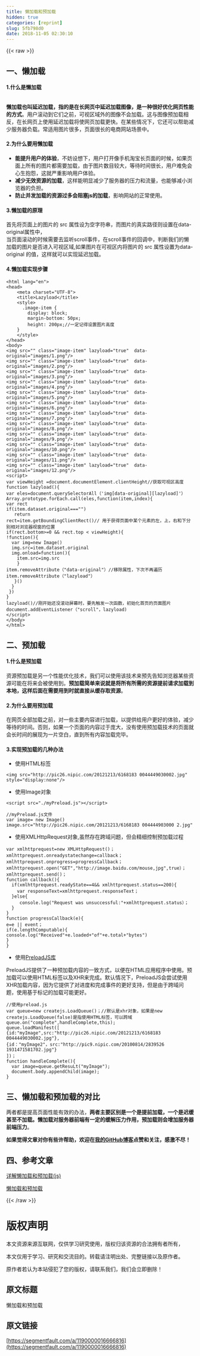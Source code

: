 ```yaml
---
title: 懒加载和预加载
hidden: true
categories: [reprint]
slug: 5fb798d0
date: 2018-11-05 02:30:10
---
```


{{< raw >}}
<h2 id="articleHeader0">&#x4E00;&#x3001;&#x61D2;&#x52A0;&#x8F7D;</h2><h4>1.&#x4EC0;&#x4E48;&#x662F;&#x61D2;&#x52A0;&#x8F7D;</h4><p><span class="img-wrap"><img data-src="/img/remote/1460000016666819" src="https://static.alili.tech/img/remote/1460000016666819" alt="" title="" style="cursor:pointer;display:inline"></span></p><p><strong>&#x61D2;&#x52A0;&#x8F7D;&#x4E5F;&#x53EB;&#x5EF6;&#x8FDF;&#x52A0;&#x8F7D;&#xFF0C;&#x6307;&#x7684;&#x662F;&#x5728;&#x957F;&#x7F51;&#x9875;&#x4E2D;&#x5EF6;&#x8FDF;&#x52A0;&#x8F7D;&#x56FE;&#x50CF;&#xFF0C;&#x662F;&#x4E00;&#x79CD;&#x5F88;&#x597D;&#x4F18;&#x5316;&#x7F51;&#x9875;&#x6027;&#x80FD;&#x7684;&#x65B9;&#x5F0F;</strong>&#x3002;&#x7528;&#x6237;&#x6EDA;&#x52A8;&#x5230;&#x5B83;&#x4EEC;&#x4E4B;&#x524D;&#xFF0C;&#x53EF;&#x89C6;&#x533A;&#x57DF;&#x5916;&#x7684;&#x56FE;&#x50CF;&#x4E0D;&#x4F1A;&#x52A0;&#x8F7D;&#x3002;&#x8FD9;&#x4E0E;&#x56FE;&#x50CF;&#x9884;&#x52A0;&#x8F7D;&#x76F8;&#x53CD;&#xFF0C;&#x5728;&#x957F;&#x7F51;&#x9875;&#x4E0A;&#x4F7F;&#x7528;&#x5EF6;&#x8FDF;&#x52A0;&#x8F7D;&#x5C06;&#x4F7F;&#x7F51;&#x9875;&#x52A0;&#x8F7D;&#x66F4;&#x5FEB;&#x3002;&#x5728;&#x67D0;&#x4E9B;&#x60C5;&#x51B5;&#x4E0B;&#xFF0C;&#x5B83;&#x8FD8;&#x53EF;&#x4EE5;&#x5E2E;&#x52A9;&#x51CF;&#x5C11;&#x670D;&#x52A1;&#x5668;&#x8D1F;&#x8F7D;&#x3002;&#x5E38;&#x9002;&#x7528;&#x56FE;&#x7247;&#x5F88;&#x591A;&#xFF0C;&#x9875;&#x9762;&#x5F88;&#x957F;&#x7684;&#x7535;&#x5546;&#x7F51;&#x7AD9;&#x573A;&#x666F;&#x4E2D;&#x3002;</p><h4>2.&#x4E3A;&#x4EC0;&#x4E48;&#x8981;&#x7528;&#x61D2;&#x52A0;&#x8F7D;</h4><ul><li><strong>&#x80FD;&#x63D0;&#x5347;&#x7528;&#x6237;&#x7684;&#x4F53;&#x9A8C;</strong>&#xFF0C;&#x4E0D;&#x59A8;&#x8BBE;&#x60F3;&#x4E0B;&#xFF0C;&#x7528;&#x6237;&#x6253;&#x5F00;&#x50CF;&#x624B;&#x673A;&#x6DD8;&#x5B9D;&#x957F;&#x9875;&#x9762;&#x7684;&#x65F6;&#x5019;&#xFF0C;&#x5982;&#x679C;&#x9875;&#x9762;&#x4E0A;&#x6240;&#x6709;&#x7684;&#x56FE;&#x7247;&#x90FD;&#x9700;&#x8981;&#x52A0;&#x8F7D;&#xFF0C;&#x7531;&#x4E8E;&#x56FE;&#x7247;&#x6570;&#x76EE;&#x8F83;&#x5927;&#xFF0C;&#x7B49;&#x5F85;&#x65F6;&#x95F4;&#x5F88;&#x957F;&#xFF0C;&#x7528;&#x6237;&#x96BE;&#x514D;&#x4F1A;&#x5FC3;&#x751F;&#x62B1;&#x6028;&#xFF0C;&#x8FD9;&#x5C31;&#x4E25;&#x91CD;&#x5F71;&#x54CD;&#x7528;&#x6237;&#x4F53;&#x9A8C;&#x3002;</li><li><strong>&#x51CF;&#x5C11;&#x65E0;&#x6548;&#x8D44;&#x6E90;&#x7684;&#x52A0;&#x8F7D;</strong>&#xFF0C;&#x8FD9;&#x6837;&#x80FD;&#x660E;&#x663E;&#x51CF;&#x5C11;&#x4E86;&#x670D;&#x52A1;&#x5668;&#x7684;&#x538B;&#x529B;&#x548C;&#x6D41;&#x91CF;&#xFF0C;&#x4E5F;&#x80FD;&#x591F;&#x51CF;&#x5C0F;&#x6D4F;&#x89C8;&#x5668;&#x7684;&#x8D1F;&#x62C5;&#x3002;</li><li><strong>&#x9632;&#x6B62;&#x5E76;&#x53D1;&#x52A0;&#x8F7D;&#x7684;&#x8D44;&#x6E90;&#x8FC7;&#x591A;&#x4F1A;&#x963B;&#x585E;js&#x7684;&#x52A0;&#x8F7D;</strong>&#xFF0C;&#x5F71;&#x54CD;&#x7F51;&#x7AD9;&#x7684;&#x6B63;&#x5E38;&#x4F7F;&#x7528;&#x3002;</li></ul><h4>3.&#x61D2;&#x52A0;&#x8F7D;&#x7684;&#x539F;&#x7406;</h4><p>&#x9996;&#x5148;&#x5C06;&#x9875;&#x9762;&#x4E0A;&#x7684;&#x56FE;&#x7247;&#x7684; src &#x5C5E;&#x6027;&#x8BBE;&#x4E3A;&#x7A7A;&#x5B57;&#x7B26;&#x4E32;&#xFF0C;&#x800C;&#x56FE;&#x7247;&#x7684;&#x771F;&#x5B9E;&#x8DEF;&#x5F84;&#x5219;&#x8BBE;&#x7F6E;&#x5728;data-original&#x5C5E;&#x6027;&#x4E2D;&#xFF0C;<br>&#x5F53;&#x9875;&#x9762;&#x6EDA;&#x52A8;&#x7684;&#x65F6;&#x5019;&#x9700;&#x8981;&#x53BB;&#x76D1;&#x542C;scroll&#x4E8B;&#x4EF6;&#xFF0C;&#x5728;scroll&#x4E8B;&#x4EF6;&#x7684;&#x56DE;&#x8C03;&#x4E2D;&#xFF0C;&#x5224;&#x65AD;&#x6211;&#x4EEC;&#x7684;&#x61D2;&#x52A0;&#x8F7D;&#x7684;&#x56FE;&#x7247;&#x662F;&#x5426;&#x8FDB;&#x5165;&#x53EF;&#x89C6;&#x533A;&#x57DF;,&#x5982;&#x679C;&#x56FE;&#x7247;&#x5728;&#x53EF;&#x89C6;&#x533A;&#x5185;&#x5C06;&#x56FE;&#x7247;&#x7684; src &#x5C5E;&#x6027;&#x8BBE;&#x7F6E;&#x4E3A;data-original &#x7684;&#x503C;&#xFF0C;&#x8FD9;&#x6837;&#x5C31;&#x53EF;&#x4EE5;&#x5B9E;&#x73B0;&#x5EF6;&#x8FDF;&#x52A0;&#x8F7D;&#x3002;</p><h4>4.&#x61D2;&#x52A0;&#x8F7D;&#x5B9E;&#x73B0;&#x6B65;&#x9AA4;</h4><div class="widget-codetool" style="display:none"><div class="widget-codetool--inner"><span class="selectCode code-tool" data-toggle="tooltip" data-placement="top" title="" data-original-title="&#x5168;&#x9009;"></span> <span type="button" class="copyCode code-tool" data-toggle="tooltip" data-placement="top" data-clipboard-text="&lt;html lang=&quot;en&quot;&gt;
&lt;head&gt;
    &lt;meta charset=&quot;UTF-8&quot;&gt;
    &lt;title&gt;Lazyload&lt;/title&gt;
    &lt;style&gt;
      .image-item {
        display: block;
        margin-bottom: 50px;
        height: 200px;//&#x4E00;&#x5B9A;&#x8BB0;&#x5F97;&#x8BBE;&#x7F6E;&#x56FE;&#x7247;&#x9AD8;&#x5EA6;
    }
    &lt;/style&gt;
&lt;/head&gt;
&lt;body&gt;
&lt;img src=&quot;&quot; class=&quot;image-item&quot; lazyload=&quot;true&quot;  data-original=&quot;images/1.png&quot;/&gt;
&lt;img src=&quot;&quot; class=&quot;image-item&quot; lazyload=&quot;true&quot;  data-original=&quot;images/2.png&quot;/&gt;
&lt;img src=&quot;&quot; class=&quot;image-item&quot; lazyload=&quot;true&quot;  data-original=&quot;images/3.png&quot;/&gt;
&lt;img src=&quot;&quot; class=&quot;image-item&quot; lazyload=&quot;true&quot;  data-original=&quot;images/4.png&quot;/&gt;
&lt;img src=&quot;&quot; class=&quot;image-item&quot; lazyload=&quot;true&quot;  data-original=&quot;images/5.png&quot;/&gt;
&lt;img src=&quot;&quot; class=&quot;image-item&quot; lazyload=&quot;true&quot;  data-original=&quot;images/6.png&quot;/&gt;
&lt;img src=&quot;&quot; class=&quot;image-item&quot; lazyload=&quot;true&quot;  data-original=&quot;images/7.png&quot;/&gt;
&lt;img src=&quot;&quot; class=&quot;image-item&quot; lazyload=&quot;true&quot;  data-original=&quot;images/8.png&quot;/&gt;
&lt;img src=&quot;&quot; class=&quot;image-item&quot; lazyload=&quot;true&quot;  data-original=&quot;images/9.png&quot;/&gt;
&lt;img src=&quot;&quot; class=&quot;image-item&quot; lazyload=&quot;true&quot;  data-original=&quot;images/10.png&quot;/&gt;
&lt;img src=&quot;&quot; class=&quot;image-item&quot; lazyload=&quot;true&quot;  data-original=&quot;images/11.png&quot;/&gt;
&lt;img src=&quot;&quot; class=&quot;image-item&quot; lazyload=&quot;true&quot;  data-original=&quot;images/12.png&quot;/&gt;
&lt;script&gt;
var viewHeight =document.documentElement.clientHeight//&#x83B7;&#x53D6;&#x53EF;&#x89C6;&#x533A;&#x9AD8;&#x5EA6;
function lazyload(){
var eles=document.querySelectorAll&#xFF08;&apos;img[data-original][lazyload]&apos;&#xFF09;
Array.prototype.forEach.call(eles,function(item,index){
var rect
if(item.dataset.original===&quot;&quot;)
   return
rect=item.getBoundingClientRect()// &#x7528;&#x4E8E;&#x83B7;&#x5F97;&#x9875;&#x9762;&#x4E2D;&#x67D0;&#x4E2A;&#x5143;&#x7D20;&#x7684;&#x5DE6;&#xFF0C;&#x4E0A;&#xFF0C;&#x53F3;&#x548C;&#x4E0B;&#x5206;&#x522B;&#x76F8;&#x5BF9;&#x6D4F;&#x89C8;&#x5668;&#x89C6;&#x7A97;&#x7684;&#x4F4D;&#x7F6E;
if(rect.bottom&gt;=0 &amp;&amp; rect.top &lt; viewHeight){
!function(){
  var img=new Image()
  img.src=item.dataset.original
  img.onload=function(){
    item.src=img.src
    }
item.removeAttribute&#xFF08;&quot;data-original&quot;&#xFF09;//&#x79FB;&#x9664;&#x5C5E;&#x6027;&#xFF0C;&#x4E0B;&#x6B21;&#x4E0D;&#x518D;&#x904D;&#x5386;
item.removeAttribute&#xFF08;&quot;lazyload&quot;&#xFF09;
   }()
  }
 })
}
lazyload()//&#x521A;&#x5F00;&#x59CB;&#x8FD8;&#x6CA1;&#x6EDA;&#x52A8;&#x5C4F;&#x5E55;&#x65F6;&#xFF0C;&#x8981;&#x5148;&#x89E6;&#x53D1;&#x4E00;&#x6B21;&#x51FD;&#x6570;&#xFF0C;&#x521D;&#x59CB;&#x5316;&#x9996;&#x9875;&#x7684;&#x9875;&#x9762;&#x56FE;&#x7247;
document.addEventListener&#xFF08;&quot;scroll&quot;&#xFF0C;lazyload)
&lt;/script&gt;
&lt;/body&gt;
&lt;/html&gt;" title="" data-original-title="&#x590D;&#x5236;"></span> <span type="button" class="saveToNote code-tool" data-toggle="tooltip" data-placement="top" title="" data-original-title="&#x653E;&#x8FDB;&#x7B14;&#x8BB0;"></span></div></div><pre class="hljs stylus"><code>&lt;<span class="hljs-selector-tag">html</span> lang=<span class="hljs-string">&quot;en&quot;</span>&gt;
&lt;head&gt;
    &lt;meta charset=<span class="hljs-string">&quot;UTF-8&quot;</span>&gt;
    &lt;title&gt;Lazyload&lt;/title&gt;
    &lt;style&gt;
      <span class="hljs-selector-class">.image-item</span> {
        <span class="hljs-attribute">display</span>: block;
        <span class="hljs-attribute">margin-bottom</span>: <span class="hljs-number">50px</span>;
        <span class="hljs-attribute">height</span>: <span class="hljs-number">200px</span>;<span class="hljs-comment">//&#x4E00;&#x5B9A;&#x8BB0;&#x5F97;&#x8BBE;&#x7F6E;&#x56FE;&#x7247;&#x9AD8;&#x5EA6;</span>
    }
    &lt;/style&gt;
&lt;/head&gt;
&lt;body&gt;
&lt;<span class="hljs-selector-tag">img</span> src=<span class="hljs-string">&quot;&quot;</span> class=<span class="hljs-string">&quot;image-item&quot;</span> lazyload=<span class="hljs-string">&quot;true&quot;</span>  data-original=<span class="hljs-string">&quot;images/1.png&quot;</span>/&gt;
&lt;<span class="hljs-selector-tag">img</span> src=<span class="hljs-string">&quot;&quot;</span> class=<span class="hljs-string">&quot;image-item&quot;</span> lazyload=<span class="hljs-string">&quot;true&quot;</span>  data-original=<span class="hljs-string">&quot;images/2.png&quot;</span>/&gt;
&lt;<span class="hljs-selector-tag">img</span> src=<span class="hljs-string">&quot;&quot;</span> class=<span class="hljs-string">&quot;image-item&quot;</span> lazyload=<span class="hljs-string">&quot;true&quot;</span>  data-original=<span class="hljs-string">&quot;images/3.png&quot;</span>/&gt;
&lt;<span class="hljs-selector-tag">img</span> src=<span class="hljs-string">&quot;&quot;</span> class=<span class="hljs-string">&quot;image-item&quot;</span> lazyload=<span class="hljs-string">&quot;true&quot;</span>  data-original=<span class="hljs-string">&quot;images/4.png&quot;</span>/&gt;
&lt;<span class="hljs-selector-tag">img</span> src=<span class="hljs-string">&quot;&quot;</span> class=<span class="hljs-string">&quot;image-item&quot;</span> lazyload=<span class="hljs-string">&quot;true&quot;</span>  data-original=<span class="hljs-string">&quot;images/5.png&quot;</span>/&gt;
&lt;<span class="hljs-selector-tag">img</span> src=<span class="hljs-string">&quot;&quot;</span> class=<span class="hljs-string">&quot;image-item&quot;</span> lazyload=<span class="hljs-string">&quot;true&quot;</span>  data-original=<span class="hljs-string">&quot;images/6.png&quot;</span>/&gt;
&lt;<span class="hljs-selector-tag">img</span> src=<span class="hljs-string">&quot;&quot;</span> class=<span class="hljs-string">&quot;image-item&quot;</span> lazyload=<span class="hljs-string">&quot;true&quot;</span>  data-original=<span class="hljs-string">&quot;images/7.png&quot;</span>/&gt;
&lt;<span class="hljs-selector-tag">img</span> src=<span class="hljs-string">&quot;&quot;</span> class=<span class="hljs-string">&quot;image-item&quot;</span> lazyload=<span class="hljs-string">&quot;true&quot;</span>  data-original=<span class="hljs-string">&quot;images/8.png&quot;</span>/&gt;
&lt;<span class="hljs-selector-tag">img</span> src=<span class="hljs-string">&quot;&quot;</span> class=<span class="hljs-string">&quot;image-item&quot;</span> lazyload=<span class="hljs-string">&quot;true&quot;</span>  data-original=<span class="hljs-string">&quot;images/9.png&quot;</span>/&gt;
&lt;<span class="hljs-selector-tag">img</span> src=<span class="hljs-string">&quot;&quot;</span> class=<span class="hljs-string">&quot;image-item&quot;</span> lazyload=<span class="hljs-string">&quot;true&quot;</span>  data-original=<span class="hljs-string">&quot;images/10.png&quot;</span>/&gt;
&lt;<span class="hljs-selector-tag">img</span> src=<span class="hljs-string">&quot;&quot;</span> class=<span class="hljs-string">&quot;image-item&quot;</span> lazyload=<span class="hljs-string">&quot;true&quot;</span>  data-original=<span class="hljs-string">&quot;images/11.png&quot;</span>/&gt;
&lt;<span class="hljs-selector-tag">img</span> src=<span class="hljs-string">&quot;&quot;</span> class=<span class="hljs-string">&quot;image-item&quot;</span> lazyload=<span class="hljs-string">&quot;true&quot;</span>  data-original=<span class="hljs-string">&quot;images/12.png&quot;</span>/&gt;
&lt;script&gt;
<span class="hljs-selector-tag">var</span> viewHeight =document<span class="hljs-selector-class">.documentElement</span><span class="hljs-selector-class">.clientHeight</span><span class="hljs-comment">//&#x83B7;&#x53D6;&#x53EF;&#x89C6;&#x533A;&#x9AD8;&#x5EA6;</span>
function lazyload(){
<span class="hljs-selector-tag">var</span> eles=document.querySelectorAll&#xFF08;<span class="hljs-string">&apos;img[data-original][lazyload]&apos;</span>&#xFF09;
Array<span class="hljs-selector-class">.prototype</span><span class="hljs-selector-class">.forEach</span><span class="hljs-selector-class">.call</span>(eles,function(item,index){
<span class="hljs-selector-tag">var</span> rect
<span class="hljs-function"><span class="hljs-title">if</span><span class="hljs-params">(item.dataset.original===<span class="hljs-string">&quot;&quot;</span>)</span></span>
   return
rect=item.getBoundingClientRect()<span class="hljs-comment">// &#x7528;&#x4E8E;&#x83B7;&#x5F97;&#x9875;&#x9762;&#x4E2D;&#x67D0;&#x4E2A;&#x5143;&#x7D20;&#x7684;&#x5DE6;&#xFF0C;&#x4E0A;&#xFF0C;&#x53F3;&#x548C;&#x4E0B;&#x5206;&#x522B;&#x76F8;&#x5BF9;&#x6D4F;&#x89C8;&#x5668;&#x89C6;&#x7A97;&#x7684;&#x4F4D;&#x7F6E;</span>
<span class="hljs-function"><span class="hljs-title">if</span><span class="hljs-params">(rect.bottom&gt;=<span class="hljs-number">0</span> &amp;&amp; rect.top &lt; viewHeight)</span></span>{
!function(){
  <span class="hljs-selector-tag">var</span> img=new Image()
  <span class="hljs-selector-tag">img</span>.src=item<span class="hljs-selector-class">.dataset</span><span class="hljs-selector-class">.original</span>
  <span class="hljs-selector-tag">img</span>.onload=function(){
    item.src=<span class="hljs-selector-tag">img</span><span class="hljs-selector-class">.src</span>
    }
item.removeAttribute&#xFF08;<span class="hljs-string">&quot;data-original&quot;</span>&#xFF09;<span class="hljs-comment">//&#x79FB;&#x9664;&#x5C5E;&#x6027;&#xFF0C;&#x4E0B;&#x6B21;&#x4E0D;&#x518D;&#x904D;&#x5386;</span>
item.removeAttribute&#xFF08;<span class="hljs-string">&quot;lazyload&quot;</span>&#xFF09;
   }()
  }
 })
}
<span class="hljs-function"><span class="hljs-title">lazyload</span><span class="hljs-params">()</span></span><span class="hljs-comment">//&#x521A;&#x5F00;&#x59CB;&#x8FD8;&#x6CA1;&#x6EDA;&#x52A8;&#x5C4F;&#x5E55;&#x65F6;&#xFF0C;&#x8981;&#x5148;&#x89E6;&#x53D1;&#x4E00;&#x6B21;&#x51FD;&#x6570;&#xFF0C;&#x521D;&#x59CB;&#x5316;&#x9996;&#x9875;&#x7684;&#x9875;&#x9762;&#x56FE;&#x7247;</span>
document.addEventListener&#xFF08;<span class="hljs-string">&quot;scroll&quot;</span>&#xFF0C;lazyload)
&lt;/script&gt;
&lt;/body&gt;
&lt;/html&gt;</code></pre><h2 id="articleHeader1">&#x4E8C;&#x3001;&#x9884;&#x52A0;&#x8F7D;</h2><h4>1.&#x4EC0;&#x4E48;&#x662F;&#x9884;&#x52A0;&#x8F7D;</h4><p>&#x8D44;&#x6E90;&#x9884;&#x52A0;&#x8F7D;&#x662F;&#x53E6;&#x4E00;&#x4E2A;&#x6027;&#x80FD;&#x4F18;&#x5316;&#x6280;&#x672F;&#xFF0C;&#x6211;&#x4EEC;&#x53EF;&#x4EE5;&#x4F7F;&#x7528;&#x8BE5;&#x6280;&#x672F;&#x6765;&#x9884;&#x5148;&#x544A;&#x77E5;&#x6D4F;&#x89C8;&#x5668;&#x67D0;&#x4E9B;&#x8D44;&#x6E90;&#x53EF;&#x80FD;&#x5728;&#x5C06;&#x6765;&#x4F1A;&#x88AB;&#x4F7F;&#x7528;&#x5230;&#x3002;<strong>&#x9884;&#x52A0;&#x8F7D;&#x7B80;&#x5355;&#x6765;&#x8BF4;&#x5C31;&#x662F;&#x5C06;&#x6240;&#x6709;&#x6240;&#x9700;&#x7684;&#x8D44;&#x6E90;&#x63D0;&#x524D;&#x8BF7;&#x6C42;&#x52A0;&#x8F7D;&#x5230;&#x672C;&#x5730;&#xFF0C;&#x8FD9;&#x6837;&#x540E;&#x9762;&#x5728;&#x9700;&#x8981;&#x7528;&#x5230;&#x65F6;&#x5C31;&#x76F4;&#x63A5;&#x4ECE;&#x7F13;&#x5B58;&#x53D6;&#x8D44;&#x6E90;</strong>&#x3002;</p><h4>2.&#x4E3A;&#x4EC0;&#x4E48;&#x8981;&#x7528;&#x9884;&#x52A0;&#x8F7D;</h4><p>&#x5728;&#x7F51;&#x9875;&#x5168;&#x90E8;&#x52A0;&#x8F7D;&#x4E4B;&#x524D;&#xFF0C;&#x5BF9;&#x4E00;&#x4E9B;&#x4E3B;&#x8981;&#x5185;&#x5BB9;&#x8FDB;&#x884C;&#x52A0;&#x8F7D;&#xFF0C;&#x4EE5;&#x63D0;&#x4F9B;&#x7ED9;&#x7528;&#x6237;&#x66F4;&#x597D;&#x7684;&#x4F53;&#x9A8C;&#xFF0C;&#x51CF;&#x5C11;&#x7B49;&#x5F85;&#x7684;&#x65F6;&#x95F4;&#x3002;&#x5426;&#x5219;&#xFF0C;&#x5982;&#x679C;&#x4E00;&#x4E2A;&#x9875;&#x9762;&#x7684;&#x5185;&#x5BB9;&#x8FC7;&#x4E8E;&#x5E9E;&#x5927;&#xFF0C;&#x6CA1;&#x6709;&#x4F7F;&#x7528;&#x9884;&#x52A0;&#x8F7D;&#x6280;&#x672F;&#x7684;&#x9875;&#x9762;&#x5C31;&#x4F1A;&#x957F;&#x65F6;&#x95F4;&#x7684;&#x5C55;&#x73B0;&#x4E3A;&#x4E00;&#x7247;&#x7A7A;&#x767D;&#xFF0C;&#x76F4;&#x5230;&#x6240;&#x6709;&#x5185;&#x5BB9;&#x52A0;&#x8F7D;&#x5B8C;&#x6BD5;&#x3002;</p><h4>3.&#x5B9E;&#x73B0;&#x9884;&#x52A0;&#x8F7D;&#x7684;&#x51E0;&#x79CD;&#x529E;&#x6CD5;</h4><ul><li>&#x4F7F;&#x7528;HTML&#x6807;&#x7B7E;</li></ul><p><code>&lt;img src=&quot;http://pic26.nipic.com/20121213/6168183 0044449030002.jpg&quot; style=&quot;display:none&quot;/&gt;</code></p><ul><li>&#x4F7F;&#x7528;Image&#x5BF9;&#x8C61;</li></ul><p><code>&lt;script src=&quot;./myPreload.js&quot;&gt;&lt;/script&gt;</code></p><div class="widget-codetool" style="display:none"><div class="widget-codetool--inner"><span class="selectCode code-tool" data-toggle="tooltip" data-placement="top" title="" data-original-title="&#x5168;&#x9009;"></span> <span type="button" class="copyCode code-tool" data-toggle="tooltip" data-placement="top" data-clipboard-text="//myPreload.js&#x6587;&#x4EF6;
var image= new Image()
image.src=&quot;http://pic26.nipic.com/20121213/6168183 004444903000 2.jpg&quot;" title="" data-original-title="&#x590D;&#x5236;"></span> <span type="button" class="saveToNote code-tool" data-toggle="tooltip" data-placement="top" title="" data-original-title="&#x653E;&#x8FDB;&#x7B14;&#x8BB0;"></span></div></div><pre class="hljs arduino"><code><span class="hljs-comment">//myPreload.js&#x6587;&#x4EF6;</span>
var <span class="hljs-built_in">image</span>= <span class="hljs-keyword">new</span> Image()
<span class="hljs-built_in">image</span>.src=<span class="hljs-string">&quot;http://pic26.nipic.com/20121213/6168183 004444903000 2.jpg&quot;</span></code></pre><ul><li>&#x4F7F;&#x7528;XMLHttpRequest&#x5BF9;&#x8C61;,&#x867D;&#x7136;&#x5B58;&#x5728;&#x8DE8;&#x57DF;&#x95EE;&#x9898;&#xFF0C;&#x4F46;&#x4F1A;&#x7CBE;&#x7EC6;&#x63A7;&#x5236;&#x9884;&#x52A0;&#x8F7D;&#x8FC7;&#x7A0B;</li></ul><div class="widget-codetool" style="display:none"><div class="widget-codetool--inner"><span class="selectCode code-tool" data-toggle="tooltip" data-placement="top" title="" data-original-title="&#x5168;&#x9009;"></span> <span type="button" class="copyCode code-tool" data-toggle="tooltip" data-placement="top" data-clipboard-text="var xmlhttprequest=new XMLHttpRequest()&#xFF1B;
xmlhttprequest.onreadystatechange=callback&#xFF1B;
xmlhttprequest.onprogress=progressCallback&#xFF1B;
xmlhttprequest.open(&quot;GET&quot;,&quot;http://image.baidu.com/mouse,jpg&quot;,true&#xFF09;&#xFF1B;
xmlhttprequest.send()&#xFF1B;
function callback(){
  if(xmlhttprequest.readyState==4&amp;&amp; xmlhttprequest.status==200){
    var responseText=xmlhttprequest.responseText&#xFF1B;
  }else{
     console.log(&quot;Request was unsuccessful:&quot;+xmlhttprequest.status&#xFF09;&#xFF1B;
  }
}
function progressCallback(e){
e=e || event&#xFF1B;
if(e.lengthComputable){
console.log(&quot;Received&quot;+e.loaded+&quot;of&quot;+e.total+&quot;bytes&quot;)
}
}" title="" data-original-title="&#x590D;&#x5236;"></span> <span type="button" class="saveToNote code-tool" data-toggle="tooltip" data-placement="top" title="" data-original-title="&#x653E;&#x8FDB;&#x7B14;&#x8BB0;"></span></div></div><pre class="hljs javascript"><code><span class="hljs-keyword">var</span> xmlhttprequest=<span class="hljs-keyword">new</span> XMLHttpRequest()&#xFF1B;
xmlhttprequest.onreadystatechange=callback&#xFF1B;
xmlhttprequest.onprogress=progressCallback&#xFF1B;
xmlhttprequest.open(<span class="hljs-string">&quot;GET&quot;</span>,<span class="hljs-string">&quot;http://image.baidu.com/mouse,jpg&quot;</span>,<span class="hljs-literal">true</span>&#xFF09;&#xFF1B;
xmlhttprequest.send()&#xFF1B;
<span class="hljs-function"><span class="hljs-keyword">function</span> <span class="hljs-title">callback</span>(<span class="hljs-params"></span>)</span>{
  <span class="hljs-keyword">if</span>(xmlhttprequest.readyState==<span class="hljs-number">4</span>&amp;&amp; xmlhttprequest.status==<span class="hljs-number">200</span>){
    <span class="hljs-keyword">var</span> responseText=xmlhttprequest.responseText&#xFF1B;
  }<span class="hljs-keyword">else</span>{
     <span class="hljs-built_in">console</span>.log(<span class="hljs-string">&quot;Request was unsuccessful:&quot;</span>+xmlhttprequest.status&#xFF09;&#xFF1B;
  }
}
<span class="hljs-function"><span class="hljs-keyword">function</span> <span class="hljs-title">progressCallback</span>(<span class="hljs-params">e</span>)</span>{
e=e || event&#xFF1B;
<span class="hljs-keyword">if</span>(e.lengthComputable){
<span class="hljs-built_in">console</span>.log(<span class="hljs-string">&quot;Received&quot;</span>+e.loaded+<span class="hljs-string">&quot;of&quot;</span>+e.total+<span class="hljs-string">&quot;bytes&quot;</span>)
}
}</code></pre><ul><li>&#x4F7F;&#x7528;<a href="https://createjs.com/preloadjs" rel="nofollow noreferrer" target="_blank">PreloadJS&#x5E93;</a></li></ul><p>PreloadJS&#x63D0;&#x4F9B;&#x4E86;&#x4E00;&#x79CD;&#x9884;&#x52A0;&#x8F7D;&#x5185;&#x5BB9;&#x7684;&#x4E00;&#x81F4;&#x65B9;&#x5F0F;&#xFF0C;&#x4EE5;&#x4FBF;&#x5728;HTML&#x5E94;&#x7528;&#x7A0B;&#x5E8F;&#x4E2D;&#x4F7F;&#x7528;&#x3002;&#x9884;&#x52A0;&#x8F7D;&#x53EF;&#x4EE5;&#x4F7F;&#x7528;HTML&#x6807;&#x7B7E;&#x4EE5;&#x53CA;XHR&#x6765;&#x5B8C;&#x6210;&#x3002;&#x9ED8;&#x8BA4;&#x60C5;&#x51B5;&#x4E0B;&#xFF0C;PreloadJS&#x4F1A;&#x5C1D;&#x8BD5;&#x4F7F;&#x7528;XHR&#x52A0;&#x8F7D;&#x5185;&#x5BB9;&#xFF0C;&#x56E0;&#x4E3A;&#x5B83;&#x63D0;&#x4F9B;&#x4E86;&#x5BF9;&#x8FDB;&#x5EA6;&#x548C;&#x5B8C;&#x6210;&#x4E8B;&#x4EF6;&#x7684;&#x66F4;&#x597D;&#x652F;&#x6301;&#xFF0C;&#x4F46;&#x662F;&#x7531;&#x4E8E;&#x8DE8;&#x57DF;&#x95EE;&#x9898;&#xFF0C;&#x4F7F;&#x7528;&#x57FA;&#x4E8E;&#x6807;&#x8BB0;&#x7684;&#x52A0;&#x8F7D;&#x53EF;&#x80FD;&#x66F4;&#x597D;&#x3002;</p><div class="widget-codetool" style="display:none"><div class="widget-codetool--inner"><span class="selectCode code-tool" data-toggle="tooltip" data-placement="top" title="" data-original-title="&#x5168;&#x9009;"></span> <span type="button" class="copyCode code-tool" data-toggle="tooltip" data-placement="top" data-clipboard-text="//&#x4F7F;&#x7528;preload.js
var queue=new createjs.LoadQueue()&#xFF1B;//&#x9ED8;&#x8BA4;&#x662F;xhr&#x5BF9;&#x8C61;&#xFF0C;&#x5982;&#x679C;&#x662F;new createjs.LoadQueue(false)&#x662F;&#x6307;&#x4F7F;&#x7528;HTML&#x6807;&#x7B7E;&#xFF0C;&#x53EF;&#x4EE5;&#x8DE8;&#x57DF;
queue.on(&quot;complete&quot;,handleComplete,this);
queue.loadManifest([
{id:&quot;myImage&quot;,src:&quot;http://pic26.nipic.com/20121213/6168183  0044449030002.jpg&quot;},
{id&#xFF1A;&quot;myImage2&quot;&#xFF0C;src:&quot;http://pic9.nipic.com/20100814/2839526  1931471581702.jpg&quot;}
])&#xFF1B;
function handleComplete(){
  var image=queue.getResuLt(&quot;myImage&quot;);
  document.body.appendChild(image);
}" title="" data-original-title="&#x590D;&#x5236;"></span> <span type="button" class="saveToNote code-tool" data-toggle="tooltip" data-placement="top" title="" data-original-title="&#x653E;&#x8FDB;&#x7B14;&#x8BB0;"></span></div></div><pre class="hljs qml"><code><span class="hljs-comment">//&#x4F7F;&#x7528;preload.js</span>
<span class="hljs-built_in">var</span> queue=<span class="hljs-keyword">new</span> createjs.LoadQueue()&#xFF1B;<span class="hljs-comment">//&#x9ED8;&#x8BA4;&#x662F;xhr&#x5BF9;&#x8C61;&#xFF0C;&#x5982;&#x679C;&#x662F;new createjs.LoadQueue(false)&#x662F;&#x6307;&#x4F7F;&#x7528;HTML&#x6807;&#x7B7E;&#xFF0C;&#x53EF;&#x4EE5;&#x8DE8;&#x57DF;</span>
queue.on(<span class="hljs-string">&quot;complete&quot;</span>,handleComplete,<span class="hljs-keyword">this</span>);
queue.loadManifest([
{<span class="hljs-attribute">id:</span><span class="hljs-string">&quot;myImage</span><span class="hljs-string">&quot;,src:&quot;</span><span class="hljs-attribute">http</span>:<span class="hljs-comment">//pic26.nipic.com/20121213/6168183  0044449030002.jpg&quot;},</span>
{id&#xFF1A;<span class="hljs-string">&quot;myImage2&quot;</span>&#xFF0C;<span class="hljs-attribute">src</span>:<span class="hljs-string">&quot;http://pic9.nipic.com/20100814/2839526  1931471581702.jpg&quot;</span>}
])&#xFF1B;
<span class="hljs-function"><span class="hljs-keyword">function</span> <span class="hljs-title">handleComplete</span>(<span class="hljs-params"></span>)</span>{
  <span class="hljs-built_in">var</span> image=queue.getResuLt(<span class="hljs-string">&quot;myImage&quot;</span>);
  <span class="hljs-built_in">document</span>.body.appendChild(image);
}</code></pre><h2 id="articleHeader2">&#x4E09;&#x3001;&#x61D2;&#x52A0;&#x8F7D;&#x548C;&#x9884;&#x52A0;&#x8F7D;&#x7684;&#x5BF9;&#x6BD4;</h2><p>&#x4E24;&#x8005;&#x90FD;&#x662F;&#x63D0;&#x9AD8;&#x9875;&#x9762;&#x6027;&#x80FD;&#x6709;&#x6548;&#x7684;&#x529E;&#x6CD5;&#xFF0C;<strong>&#x4E24;&#x8005;&#x4E3B;&#x8981;&#x533A;&#x522B;&#x662F;&#x4E00;&#x4E2A;&#x662F;&#x63D0;&#x524D;&#x52A0;&#x8F7D;&#xFF0C;&#x4E00;&#x4E2A;&#x662F;&#x8FDF;&#x7F13;&#x751A;&#x81F3;&#x4E0D;&#x52A0;&#x8F7D;&#x3002;&#x61D2;&#x52A0;&#x8F7D;&#x5BF9;&#x670D;&#x52A1;&#x5668;&#x524D;&#x7AEF;&#x6709;&#x4E00;&#x5B9A;&#x7684;&#x7F13;&#x89E3;&#x538B;&#x529B;&#x4F5C;&#x7528;&#xFF0C;&#x9884;&#x52A0;&#x8F7D;&#x5219;&#x4F1A;&#x589E;&#x52A0;&#x670D;&#x52A1;&#x5668;&#x524D;&#x7AEF;&#x538B;&#x529B;</strong>&#x3002;</p><p><strong>&#x5982;&#x679C;&#x89C9;&#x5F97;&#x6587;&#x7AE0;&#x5BF9;&#x4F60;&#x6709;&#x4E9B;&#x8BB8;&#x5E2E;&#x52A9;&#xFF0C;&#x6B22;&#x8FCE;&#x5728;<a href="https://github.com/ljianshu/Blog" rel="nofollow noreferrer" target="_blank">&#x6211;&#x7684;GitHub&#x535A;&#x5BA2;</a>&#x70B9;&#x8D5E;&#x548C;&#x5173;&#x6CE8;&#xFF0C;&#x611F;&#x6FC0;&#x4E0D;&#x5C3D;&#xFF01;</strong></p><h2 id="articleHeader3">&#x56DB;&#x3001;&#x53C2;&#x8003;&#x6587;&#x7AE0;</h2><p><a href="https://www.geekjc.com/post/58d94d0f16a3655650d6fafe" rel="nofollow noreferrer" target="_blank">&#x8BE6;&#x89E3;&#x61D2;&#x52A0;&#x8F7D;&#x548C;&#x9884;&#x52A0;&#x8F7D;(js)</a></p><p><a href="https://lilywei739.github.io/2017/02/06/lazyload_Img.html" rel="nofollow noreferrer" target="_blank">&#x61D2;&#x52A0;&#x8F7D;&#x548C;&#x9884;&#x52A0;&#x8F7D;</a></p>
{{< /raw >}}

# 版权声明
本文资源来源互联网，仅供学习研究使用，版权归该资源的合法拥有者所有，

本文仅用于学习、研究和交流目的。转载请注明出处、完整链接以及原作者。 

原作者若认为本站侵犯了您的版权，请联系我们，我们会立即删除！

## 原文标题
懒加载和预加载

## 原文链接
[https://segmentfault.com/a/1190000016666816](https://segmentfault.com/a/1190000016666816)

